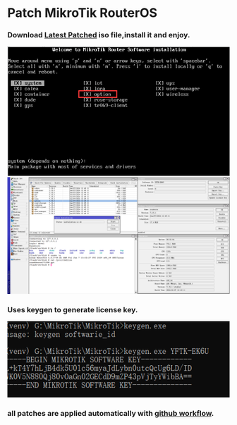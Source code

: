 # Patch MikroTik RouterOS

### Download [Latest Patched](https://github.com/elseif/MikroTikPatch/releases/latest) iso file,install it and enjoy.

![](install.png)
![](routeros.png)

### Uses keygen to generate license key.
![](keygen.png)
### all patches are applied automatically with [github workflow](https://github.com/elseif/MikroTikPatch/blob/main/.github/workflows/mikrotik_patch.yml).





